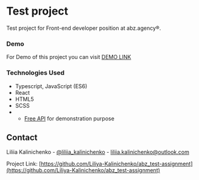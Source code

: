 # Test project
Test project for Front-end developer position at abz.agency®.

### Demo
For Demo of this project you can visit [DEMO LINK](https://Liliya-Kalinichenko.github.io/abz_test-assignment/)

### Technologies Used

* Typescript, JavaScript (ES6)
* React
* HTML5
* SCSS
* * [Free API](https://api.restful-api.dev) for demonstration purpose

## Contact

Liliia Kalinichenko - [@liliia_kalinichenko](https://t.me/liliia_kalinichenko) - liliia.kalinichenko@outlook.com

Project Link: [https://github.com/Liliya-Kalinichenko/abz_test-assignment](https://github.com/Liliya-Kalinichenko/abz_test-assignment)
